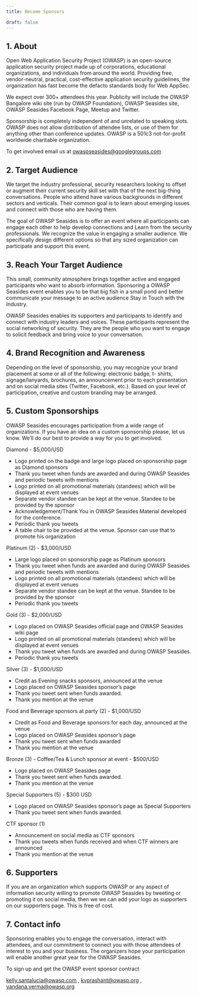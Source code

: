 ```yaml
---
title: Become Sponsors

draft: false
---
```


## 1. About

Open Web Application Security Project (OWASP) is an open-source application security project made up of corporations, educational organizations, and individuals from around the world. Providing free, vendor-neutral, practical, cost-effective application security guidelines, the organization has fast become the defacto standards body for Web AppSec.

We expect over 300+ attendees this year. Publicity will include the OWASP Bangalore wiki site (run by OWASP Foundation), OWASP Seasides site, OWASP Seasides Facebook Page, Meetup and Twitter.

Sponsorship is completely independent of and unrelated to speaking slots. OWASP does not allow distribution of attendee lists, or use of them for anything other than conference updates. OWASP is a 501c3 not-for-profit worldwide charitable organization.

To get involved email us at owaspseasides@googlegroups.com

## 2. Target Audience

We target the industry professional, security researchers looking to offset or augment their current security skill set with that of the next big-thing conversations. People who attend have various backgrounds in different sectors and verticals. Their common goal is to learn about emerging issues and connect with those who are having them.

The goal of OWASP Seasides is to offer an event where all participants can engage each other to help develop connections and Learn from the  security professionals. We recognize the value in engaging a smaller audience. We specifically design different options so that any sized organization can participate and support this event.

## 3. Reach Your Target Audience

This small, community atmosphere brings together active and engaged participants who want to absorb information. Sponsoring a OWASP Seasides event enables you to be that big fish in a small pond and better communicate your message to an active audience Stay in Touch with the Industry.

OWASP Seasides enables its supporters and participants to identify and connect with industry leaders and voices. These participants represent the social networking of security. They are the people who you want to engage to solicit feedback and bring voice to your conversation.

## 4. Brand Recognition and Awareness

Depending on the level of sponsorship, you may recognize your brand placement at some or all of the following: electronic badge, t- shirts, signage/lanyards, brochures, an announcement prior to each presentation and on social media sites (Twitter, Facebook, etc.). Based on your level of participation, creative and custom branding may be arranged.

## 5. Custom Sponsorships

OWASP Seasides encourages participation from a wide range of organizations. If you have an idea on a custom sponsorship please, let us know. We’ll do our best to provide a way for you to get involved.

Diamond - $5,000/USD

- Logo printed on the badge and large logo placed on sponsorship page as Diamond sponsors
- Thank you tweet when funds are awarded and during OWASP Seasides and periodic tweets with mentions
- Logo printed on all promotional materials (standees) which will be displayed at event venues
- Separate vendor standee can be kept at the venue. Standee to be provided by the sponsor
- Acknowledgement/Thank You in OWASP Seasides Material developed for the conference.
- Periodic thank you tweets
- A table chair to be provided at the venue. Sponsor can use that to promote his organization

Platinum (2) - $3,000/USD

- Large logo placed on sponsorship page as Platinum sponsors
- Thank you tweet when funds are awarded and during OWASP Seasides and periodic tweets with mentions
- Logo printed on all promotional materials (standees) which will be displayed at event venues
- Separate vendor standee can be kept at the venue. Standee to be provided by the sponsor
- Periodic thank you tweets

Gold (3) - $2,000/USD

- Logo placed on OWASP Seasides official page and OWASP Seasides wiki page
- Logo printed on all promotional materials (standees) which will be displayed at event venues
- Thank you tweet when funds are awarded and during OWASP Seasides.
- Periodic thank you tweets

Silver (3) - $1,000/USD

- Credit as Evening snacks sponsors, announced at the venue
- Logo placed on OWASP Seasides sponsor’s page
- Thank you tweet sent when funds awarded.
- Thank you mention at the venue

Food and Beverage sponsors at party (2) - $1,000/USD

- Credit as Food and Beverage sponsors for each day, announced at the venue
- Logo placed on OWASP Seasides sponsor’s page
- Thank you tweet sent when funds awarded
- Thank you mention at the venue

Bronze (3) - Coffee/Tea & Lunch sponsor at event - $500/USD

- Logo placed on OWASP Seasides page
- Thank you tweet sent when funds awarded.
- Thank you mention at the venue


Special Supporters (5) - $300 USD

- Logo placed on OWASP Seasides sponsor’s page as Special Supporters
- Thank you tweet sent when funds awarded.

CTF sponsor (1)

- Announcement on social media as CTF sponsors
- Thank you tweets when funds received and when CTF winners are announced
- Thank you mention at the venue

## 6. Supporters

If you are an organization which supports OWASP or any aspect of information security willing to promote OWASP Seasides by tweeting or promoting it on social media, then we we can add your logo as supporters on our supporters page. This is free of cost.

## 7. Contact info

Sponsoring enables you to engage the conversation, interact with attendees, and our commitment to connect you with those attendees of interest to you and your business. The organizers hope your participation will enable another great year for the OWASP Seasides.

To sign up and get the OWASP event sponsor contract

<kelly.santalucia@owasp.com> , <kvprashant@owasp.org> , <vandana.verma@owasp.org>